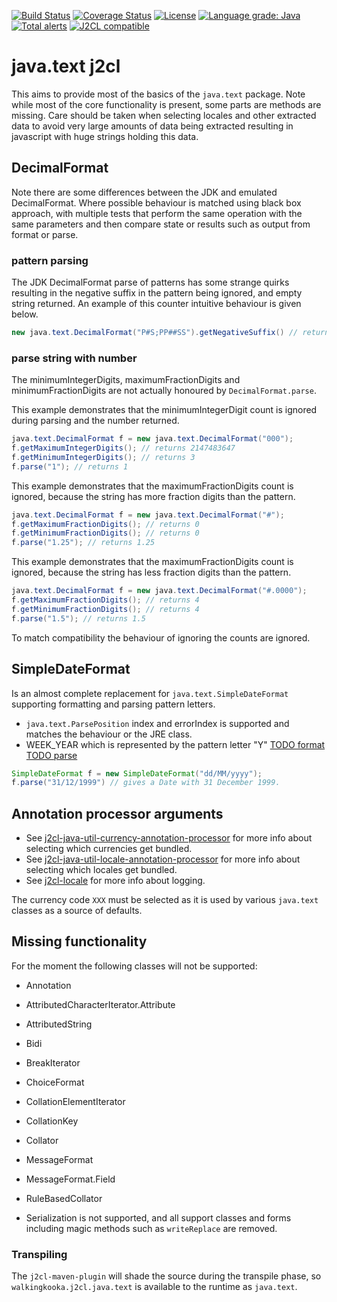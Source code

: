 [![Build Status](https://travis-ci.com/mP1/j2cl-java-text.svg?branch=master)](https://travis-ci.com/mP1/j2cl-java-text.svg?branch=master)
[![Coverage Status](https://coveralls.io/repos/github/mP1/j2cl-java-text/badge.svg?branch=master)](https://coveralls.io/github/mP1/j2cl-java-text?branch=master)
[![License](https://img.shields.io/badge/License-Apache%202.0-blue.svg)](https://opensource.org/licenses/Apache-2.0)
[![Language grade: Java](https://img.shields.io/lgtm/grade/java/g/mP1/j2cl-java-text.svg?logo=lgtm&logoWidth=18)](https://lgtm.com/projects/g/mP1/j2cl-java-text/context:java)
[![Total alerts](https://img.shields.io/lgtm/alerts/g/mP1/j2cl-java-text.svg?logo=lgtm&logoWidth=18)](https://lgtm.com/projects/g/mP1/j2cl-java-text/alerts/)
[![J2CL compatible](https://img.shields.io/badge/J2CL-compatible-brightgreen.svg)](https://github.com/mP1/j2cl-central)



# java.text j2cl

This aims to provide most of the basics of the `java.text` package. Note while most of the core functionality is present,
some parts are methods are missing. Care should be taken when selecting locales and other extracted data to avoid
very large amounts of data being extracted resulting in javascript with huge strings holding this data.



## DecimalFormat

Note there are some differences between the JDK and emulated DecimalFormat. Where possible behaviour is matched using black box approach,
with multiple tests that perform the same operation with the same parameters and then compare state or results such as
output from format or parse.



### pattern parsing

The JDK DecimalFormat parse of patterns has some strange quirks resulting in the negative suffix in the pattern being ignored,
and empty string returned. An example of this counter intuitive behaviour is given below.

```java
new java.text.DecimalFormat("P#S;PP##SS").getNegativeSuffix() // returns empty and not SS
```


### parse string with number

The minimumIntegerDigits, maximumFractionDigits and minimumFractionDigits are not actually honoured by `DecimalFormat.parse`.



This example demonstrates that the minimumIntegerDigit count is ignored during parsing and the number returned.

```java
java.text.DecimalFormat f = new java.text.DecimalFormat("000");
f.getMaximumIntegerDigits(); // returns 2147483647
f.getMinimumIntegerDigits(); // returns 3
f.parse("1"); // returns 1

```



This example demonstrates that the maximumFractionDigits count is ignored, because the string has more fraction digits
than the pattern.

```java
java.text.DecimalFormat f = new java.text.DecimalFormat("#");
f.getMaximumFractionDigits(); // returns 0
f.getMinimumFractionDigits(); // returns 0
f.parse("1.25"); // returns 1.25

```


This example demonstrates that the maximumFractionDigits count is ignored, because the string has less fraction digits
than the pattern.

```java
java.text.DecimalFormat f = new java.text.DecimalFormat("#.0000");
f.getMaximumFractionDigits(); // returns 4
f.getMinimumFractionDigits(); // returns 4
f.parse("1.5"); // returns 1.5

```

To match compatibility the behaviour of ignoring the counts are ignored.



## SimpleDateFormat

Is an almost complete replacement for `java.text.SimpleDateFormat` supporting formatting and parsing pattern letters.
 
- `java.text.ParsePosition` index and errorIndex is supported and matches the behaviour or the JRE class.
- WEEK_YEAR which is represented by the pattern letter "Y" [TODO format](https://github.com/mP1/j2cl-java-text/issues/216) [TODO parse](https://github.com/mP1/j2cl-java-text/issues/219)



```java
SimpleDateFormat f = new SimpleDateFormat("dd/MM/yyyy");
f.parse("31/12/1999") // gives a Date with 31 December 1999.
```


## Annotation processor arguments

- See [j2cl-java-util-currency-annotation-processor](https://github.com/mP1/j2cl-java-util-locale-annotation-processor) for more info about selecting which currencies get bundled.
- See [j2cl-java-util-locale-annotation-processor](https://github.com/mP1/j2cl-java-util-locale-annotation-processor) for more info about selecting which locales get bundled.
- See [j2cl-locale](https://github.com/mP1/j2cl-locale) for more info about logging.

The currency code `XXX` must be selected as it is used by various `java.text` classes as a source of defaults.



## Missing functionality

For the moment the following classes will not be supported:

- Annotation
- AttributedCharacterIterator.Attribute
- AttributedString
- Bidi
- BreakIterator

- ChoiceFormat

- CollationElementIterator
- CollationKey
- Collator

- MessageFormat
- MessageFormat.Field

- RuleBasedCollator

- Serialization is not supported, and all support classes and forms including magic methods such as `writeReplace` are removed.


### Transpiling

The `j2cl-maven-plugin` will shade the source during the transpile phase, so `walkingkooka.j2cl.java.text`
is available to the runtime as `java.text`. 



